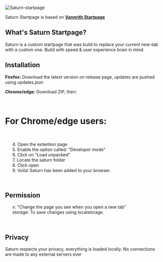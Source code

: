 ![Saturn-startpage](https://socialify.git.ci/mraif13/Saturn-startpage/image?font=Inter&logo=https%3A%2F%2Fcamo.githubusercontent.com%2F0000f4ea7c288ae2e25a95cdc62ac1df7eda2222%2F68747470733a2f2f696d6775722e636f6d2f4736497443456b2e706e67&owner=1&pattern=Circuit%20Board&theme=Dark)

Saturn Startpage is based on <b><a href="https://gitlab.com/madsouris/startpage" target="_blank">Vannrith Startpage</a></b>

## What's Saturn Startpage?
Saturn is a custom startpage that was build to replace your current new-tab with a custom one. Build with speed & user experience brain in mind.


## Installation 
<b>Firefox: </b> Download the latest version on release page, updates are pushed using updates.json
  
<b>Chrome/edge: </b> Download ZIP, then:

<br>

# For Chrome/edge users:
<br>
<ul>
4. Open the extention page<br>
5. Enable the option called: "Developer mode"<br>
6. Click on "Load unpacked"<br>
7. Locate the saturn folder <br>
8. Click open<br>
9. Voila! Saturn has been added to your browser.<br>
  </ul>
<br>

## Permission

<ul>
  x: "Change the page you see when you open a new tab" 
  <br>
  storage: To save changes using localstorage.
  </ul>
<br>

## Privacy
Saturn respects your privacy, everything is loaded locally. No connections are made to any external servers ever 
